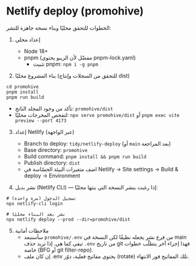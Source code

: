 # Netlify deploy (promohive)

الخطوات للتحقق محليًا وبناء نسخة جاهزة للنشر:

1) إعداد محلي
   - Node 18+
   - pnpm (مفضّل لأن الريبو يحتوي pnpm-lock.yaml)
     - تثبيت pnpm: `npm i -g pnpm`

2) بناء المشروع محليًا (للتحقق من السجلات وإنتاج dist)
```
cd promohive
pnpm install
pnpm run build
```
   - تأكد من وجود المجلد الناتج: `promohive/dist`
   - لتفحص المخرجات محليًا: `npx serve promohive/dist` أو `pnpm exec vite preview --port 4173`

3) إعداد Netlify (عبر الواجهة)
   - Branch to deploy: `tidy/netlify-deploy` (أو `main` بعد المراجعة)
   - Base directory: `promohive`
   - Build command: `pnpm install && pnpm run build`
   - Publish directory: `dist`
   - اضف متغيرات البيئة الحسّاسة في Netlify → Site settings → Build & deploy → Environment

4) نشر بديل (Netlify CLI) — إذا رغبت بنشر النسخة التي بنتها محليًا:
```
# تسجيل الدخول (مرة واحدة)
npx netlify-cli login

# نشر بعد البناء محليًا
npx netlify deploy --prod --dir=promohive/dist
```

5) ملاحظات أمانية
   - سأستبعد `promohive/.env` من فرع نشر يجعله نظيفًا لكن النسخة في main تبقى كما هي. إذا تريد حذف `.env` من تاريخ git فهذا إجراء آخر يتطلّب خطوات خاصة (BFG أو git filter-repo).
   - إن كان ملف .env يحتوي مفاتيح فعلية، دوّر (rotate) تلك المفاتيح فور الانتهاء.
